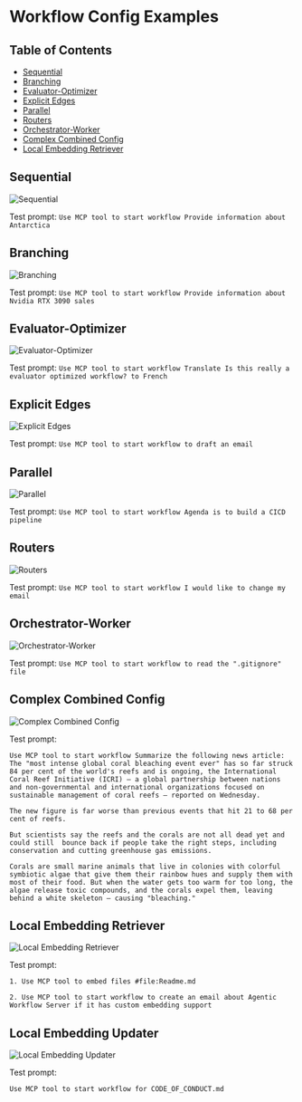 # Workflow Config Examples

## Table of Contents

- [Sequential](#sequential)
- [Branching](#branching)
- [Evaluator-Optimizer](#evaluator-optimizer)
- [Explicit Edges](#explicit-edges)
- [Parallel](#parallel)
- [Routers](#routers)
- [Orchestrator-Worker](#orchestrator-worker)
- [Complex Combined Config](#complex-combined-config)
- [Local Embedding Retriever](#local-embedding-retriever)

## Sequential

![Sequential](./images/sequential_config.png)

Test prompt: `Use MCP tool to start workflow Provide information about Antarctica`

## Branching

![Branching](./images/branches_config.png)

Test prompt: `Use MCP tool to start workflow Provide information about Nvidia RTX 3090 sales`

## Evaluator-Optimizer

![Evaluator-Optimizer](./images/evaluator_optimizer_config.png)

Test prompt: `Use MCP tool to start workflow Translate Is this really a evaluator optimized workflow? to French`

## Explicit Edges

![Explicit Edges](./images/explicit_edges_config.png)

Test prompt: `Use MCP tool to start workflow to draft an email`

## Parallel

![Parallel](./images/parallel_config.png)

Test prompt: `Use MCP tool to start workflow Agenda is to build a CICD pipeline`

## Routers

![Routers](./images/routers_config.png)

Test prompt: `Use MCP tool to start workflow I would like to change my email`

## Orchestrator-Worker

![Orchestrator-Worker](./images/orchestrator_worker_config.png)

Test prompt: `Use MCP tool to start workflow to read the ".gitignore" file`

## Complex Combined Config

![Complex Combined Config](./images/complex_combined_config.png)

Test prompt:

```plaintext
Use MCP tool to start workflow Summarize the following news article: The "most intense global coral bleaching event ever" has so far struck 84 per cent of the world's reefs and is ongoing, the International Coral Reef Initiative (ICRI) — a global partnership between nations and non-governmental and international organizations focused on sustainable management of coral reefs — reported on Wednesday.

The new figure is far worse than previous events that hit 21 to 68 per cent of reefs.

But scientists say the reefs and the corals are not all dead yet and could still  bounce back if people take the right steps, including conservation and cutting greenhouse gas emissions.

Corals are small marine animals that live in colonies with colorful symbiotic algae that give them their rainbow hues and supply them with most of their food. But when the water gets too warm for too long, the algae release toxic compounds, and the corals expel them, leaving behind a white skeleton — causing "bleaching."
```

## Local Embedding Retriever

![Local Embedding Retriever](./images/embedding_retrieval_config.png)

Test prompt:

```plaintext
1. Use MCP tool to embed files #file:Readme.md

2. Use MCP tool to start workflow to create an email about Agentic Workflow Server if it has custom embedding support
```

## Local Embedding Updater

![Local Embedding Updater](./images/embedding_updater_config.png)

Test prompt:

```plaintext
Use MCP tool to start workflow for CODE_OF_CONDUCT.md
```
